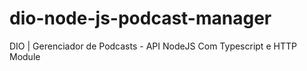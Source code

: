 # dio-node-js-podcast-manager
DIO | Gerenciador de Podcasts - API NodeJS Com Typescript e HTTP Module
